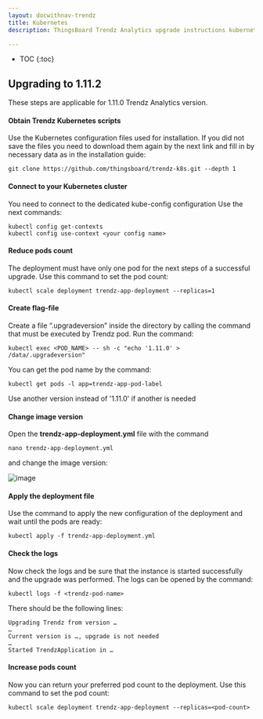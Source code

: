 ```yaml
---
layout: docwithnav-trendz
title: Kubernetes
description: ThingsBoard Trendz Analytics upgrade instructions kubernetes

---
```


* TOC
{:toc}

## Upgrading to 1.11.2

These steps are applicable for 1.11.0 Trendz Analytics version.

#### Obtain Trendz Kubernetes scripts

Use the Kubernetes configuration files used for installation.
If you did not save the files you need to download them again by the next link and fill in by necessary data as in the installation guide:

```text
git clone https://github.com/thingsboard/trendz-k8s.git --depth 1
```   

#### Connect to your Kubernetes cluster

You need to connect to the dedicated kube-config configuration
Use the next commands:

```text
kubectl config get-contexts
kubectl config use-context <your config name>
```

#### Reduce pods count

The deployment must have only one pod for the next steps of a successful upgrade.
Use this command to set the pod count:

```text
kubectl scale deployment trendz-app-deployment --replicas=1
```   

#### Create flag-file

Create a file “.upgradeversion” inside the directory by calling the command that must be executed by Trendz pod.
Run the command:
```text
kubectl exec <POD_NAME> -- sh -c "echo '1.11.0' > /data/.upgradeversion"
```   
You can get the pod name by the command:
```text
kubectl get pods -l app=trendz-app-pod-label
```   
Use another version instead of '1.11.0' if another is needed

#### Change image version

Open the **trendz-app-deployment.yml** file with the command
```text
nano trendz-app-deployment.yml
``` 
and change the image version:

![image](https://img.thingsboard.io/trendz/image-version-kuber.png)

#### Apply the deployment file

Use the command to apply the new configuration of the deployment and wait until the pods are ready:

```text
kubectl apply -f trendz-app-deployment.yml
``` 

#### Check the logs

Now check the logs and be sure that the instance is started successfully and the upgrade was performed.
The logs can be opened by the command:

```text
kubectl logs -f <trendz-pod-name>
``` 
There should be the following lines:

```text
Upgrading Trendz from version … 
…
Current version is …, upgrade is not needed
…
Started TrendzApplication in …
``` 

#### Increase pods count

Now you can return your preferred pod count to the deployment.
Use this command to set the pod count:

```text
kubectl scale deployment trendz-app-deployment --replicas=<pod-count>
``` 


